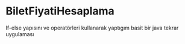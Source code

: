 # BiletFiyatiHesaplama
If-else yapısını ve operatörleri kullanarak yaptıgım basit bir java tekrar uygulaması
